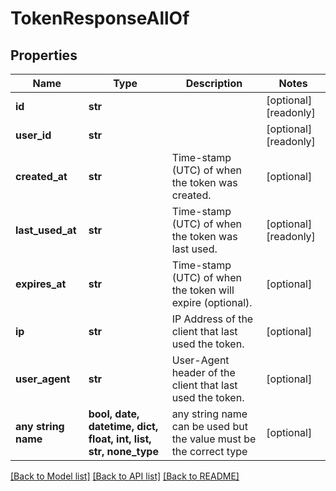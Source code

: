 # TokenResponseAllOf


## Properties
Name | Type | Description | Notes
------------ | ------------- | ------------- | -------------
**id** | **str** |  | [optional] [readonly] 
**user_id** | **str** |  | [optional] [readonly] 
**created_at** | **str** | Time-stamp (UTC) of when the token was created. | [optional] 
**last_used_at** | **str** | Time-stamp (UTC) of when the token was last used. | [optional] [readonly] 
**expires_at** | **str** | Time-stamp (UTC) of when the token will expire (optional). | [optional] 
**ip** | **str** | IP Address of the client that last used the token. | [optional] 
**user_agent** | **str** | User-Agent header of the client that last used the token. | [optional] 
**any string name** | **bool, date, datetime, dict, float, int, list, str, none_type** | any string name can be used but the value must be the correct type | [optional]

[[Back to Model list]](../README.md#documentation-for-models) [[Back to API list]](../README.md#documentation-for-api-endpoints) [[Back to README]](../README.md)


